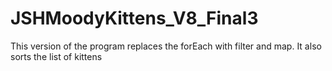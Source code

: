 # JSHMoodyKittens_V8_Final3
This version of the program replaces the forEach with filter and map. It also sorts the list of kittens
